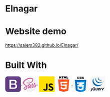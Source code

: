 # Elnagar

# Website demo
https://salem382.github.io/Elnagar/

# Built With


<a href ="#"> <img align="center" src="./images/11.png" height="50" width="50"/> </a>
<a href ="#"> <img align="center" src="./images/12.png" height="50" width="50"/></a>
<a href ="#"> <img align="center" src="./images/13.png" height="50" width="50"/></a>
<a href ="#"> <img align="center" src="./images/14.png" height="50" width="50"/> </a>
<a href ="#"> <img align="center" src="./images/15.png" height="50" width="50"/></a>
<a href ="#"> <img align="center" src="./images/16.png" height="50" width="50"/></a>

